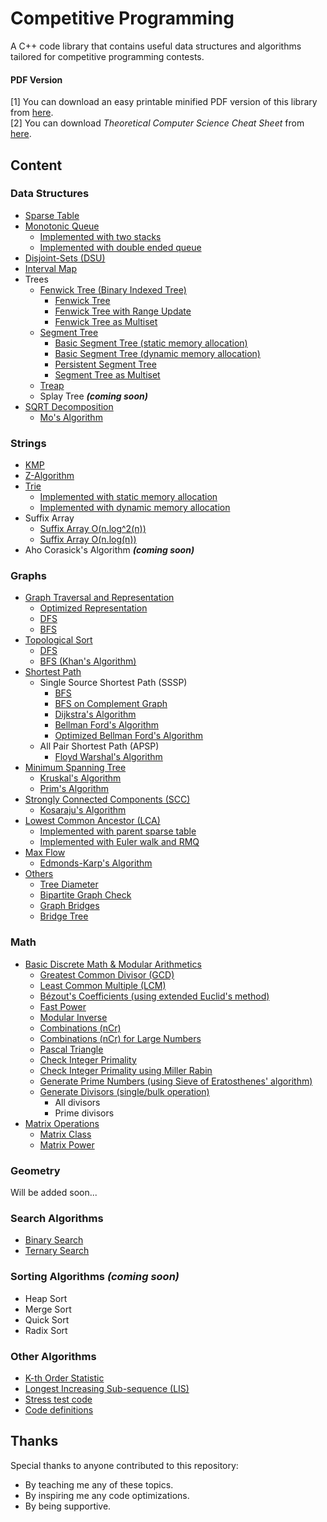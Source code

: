 # Competitive Programming

A C++ code library that contains useful data structures and algorithms tailored for competitive programming contests.

#### PDF Version
[1] You can download an easy printable minified PDF version of this library from [here](docs/Momentum%20Library.pdf).
<br>
[2] You can download *Theoretical Computer Science Cheat Sheet* from [here](docs/Cheat%20Sheet.pdf).

## Content

### Data Structures
- [Sparse Table](src/data_structures/sparse_table)
- [Monotonic Queue](src/data_structures/monotonic_queue)
    - [Implemented with two stacks](src/data_structures/monotonic_queue/monotonic_queue_using_stacks.cpp)
    - [Implemented with double ended queue](src/data_structures/monotonic_queue/monotonic_queue.cpp)
- [Disjoint-Sets (DSU)](src/data_structures/disjoint_sets/)
- [Interval Map](/src/data_structures/interval_map/interval_map.h)
- Trees
    - [Fenwick Tree (Binary Indexed Tree)](src/data_structures/fenwick_tree)
        - [Fenwick Tree](src/data_structures/fenwick_tree/fenwick_tree.h)
        - [Fenwick Tree with Range Update](src/data_structures/fenwick_tree/fenwick_tree_range.cpp)
        - [Fenwick Tree as Multiset](src/data_structures/fenwick_tree/fenwick_tree_multiset.cpp)
    - [Segment Tree](src/data_structures/segment_tree)
        - [Basic Segment Tree (static memory allocation)](src/data_structures/segment_tree/segment_tree_static.cpp)
        - [Basic Segment Tree (dynamic memory allocation)](src/data_structures/segment_tree/segment_tree_dynamic.cpp)
        - [Persistent Segment Tree](src/data_structures/segment_tree/persistent_segment_tree.cpp)
        - [Segment Tree as Multiset](src/data_structures/segment_tree/segment_tree_multiset.cpp)
    - [Treap](src/data_structures/treap)
    - Splay Tree **<i>(coming soon)</i>**
- [SQRT Decomposition](src/data_structures/sqrt_decomposition)
    - [Mo's Algorithm](src/data_structures/sqrt_decomposition/mo_algorithm.cpp)

### Strings
- [KMP](src/strings/KMP)
- [Z-Algorithm](src/strings/z_algorithm)
- [Trie](src/strings/trie)
    - [Implemented with static memory allocation](src/strings/trie/trie_static.cpp)
    - [Implemented with dynamic memory allocation](src/strings/trie/trie_dynamic.cpp)
- Suffix Array
    - [Suffix Array O(n.log^2(n))](src/strings/suffix_array/suffix_array_slow.cpp)
    - [Suffix Array O(n.log(n))](src/strings/suffix_array/suffix_array.cpp)
- Aho Corasick's Algorithm **<i>(coming soon)</i>**

### Graphs
- [Graph Traversal and Representation](src/graphs/traversal)
    - [Optimized Representation](src/graphs/traversal/graph_traversal_static.cpp)
    - [DFS](src/graphs/traversal/graph_traversal.cpp#L14)
    - [BFS](src/graphs/traversal/graph_traversal.cpp#L25)
- [Topological Sort](src/graphs/traversal)
    - [DFS](src/graphs/traversal/graph_traversal.cpp#L43)
    - [BFS (Khan's Algorithm)](src/graphs/traversal/graph_traversal.cpp#L59)
- [Shortest Path](src/graphs/shortest_path)
    - Single Source Shortest Path (SSSP)
        - [BFS](src/graphs/shortest_path/bfs.cpp)
        - [BFS on Complement Graph](src/graphs/shortest_path/bfs_complement_graph.cpp)
        - [Dijkstra's Algorithm](src/graphs/shortest_path/dijkstra.cpp)
        - [Bellman Ford's Algorithm](src/graphs/shortest_path/bellman_ford.cpp)
        - [Optimized Bellman Ford's Algorithm](src/graphs/shortest_path/bellman_ford_optimized.cpp)
    - All Pair Shortest Path (APSP)
        - [Floyd Warshal's Algorithm](src/graphs/shortest_path/floyd_warshal.cpp)
- [Minimum Spanning Tree](src/graphs/minimum_spanning_tree)
    - [Kruskal's Algorithm](src/graphs/minimum_spanning_tree/kruskal.cpp)
    - [Prim's Algorithm](src/graphs/minimum_spanning_tree/prim.cpp)
- [Strongly Connected Components (SCC)](src/graphs/strongly_connected_components)
    - [Kosaraju's Algorithm](src/graphs/strongly_connected_components/kosaraju.cpp)
- [Lowest Common Ancestor (LCA)](src/graphs/lowest_common_ancestor)
    - [Implemented with parent sparse table](src/graphs/lowest_common_ancestor/LCA.cpp)
    - [Implemented with Euler walk and RMQ](src/graphs/lowest_common_ancestor/LCA_Euler.cpp)
- [Max Flow](src/graphs/max_flow)
    - [Edmonds-Karp's Algorithm](src/graphs/max_flow/edmonds_karp.cpp)
- [Others](src/graphs/others)
    - [Tree Diameter](src/graphs/others/tree_diameter.cpp)
    - [Bipartite Graph Check](src/graphs/others/bipartite_graph.cpp)
    - [Graph Bridges](src/graphs/others/graph_bridges.cpp)
    - [Bridge Tree](src/graphs/others/bridge_tree.cpp)

### Math
- [Basic Discrete Math & Modular Arithmetics](src/math)
    - [Greatest Common Divisor (GCD)](src/math/math.cpp#L9)
    - [Least Common Multiple (LCM)](src/math/math.cpp#L29)
    - [Bézout's Coefficients (using extended Euclid's method)](src/math/math.cpp#L44)
    - [Fast Power](src/math/math.cpp#L69)
    - [Modular Inverse](src/math/math.cpp#L97)
    - [Combinations (nCr)](src/math/math.cpp#L117)
    - [Combinations (nCr) for Large Numbers](src/math/math.cpp#L139)
    - [Pascal Triangle](src/math/math.cpp#L176)
    - [Check Integer Primality](src/math/math.cpp#L196)
    - [Check Integer Primality using Miller Rabin](src/math/math.cpp#L219)
    - [Generate Prime Numbers (using Sieve of Eratosthenes' algorithm)](src/math/math.cpp#L290)
    - [Generate Divisors (single/bulk operation)](src/math/math.cpp#L315)
        - All divisors
        - Prime divisors
- [Matrix Operations](src/math)
    - [Matrix Class](src/math/matrix.cpp)
    - [Matrix Power](src/math/matrix_minified.cpp)

### Geometry
Will be added soon...

### Search Algorithms
- [Binary Search](src/search/binary_search.cpp)
- [Ternary Search](src/search/ternary_search.cpp)

### Sorting Algorithms **<i>(coming soon)</i>**
- Heap Sort
- Merge Sort
- Quick Sort
- Radix Sort

### Other Algorithms
- [K-th Order Statistic](src/others/kth_order_statistic.cpp)
- [Longest Increasing Sub-sequence (LIS)](src/others/others.cpp)
- [Stress test code](src/others/stress.cpp)
- [Code definitions](src/others/others.cpp)

## Thanks
Special thanks to anyone contributed to this repository:
- By teaching me any of these topics.
- By inspiring me any code optimizations.
- By being supportive.
